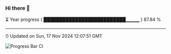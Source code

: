 ### Hi there 👋

⏳ Year progress { ██████████████████████████▁▁▁▁ } 87.84 %

---

⏰ Updated on Sun, 17 Nov 2024 12:07:51 GMT

![Progress Bar CI](https://github.com/liununu/liununu/workflows/Progress%20Bar%20CI/badge.svg)
